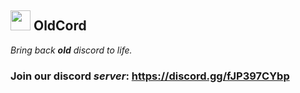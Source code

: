 ## <img src="https://avatars.githubusercontent.com/u/129302454?s=400&u=7e5c01fcdb765e27a2dd8d404ed9eb6d0392d8af&v=4" width="32px" height="32px"></img> OldCord 
*Bring back **old** discord to life.*

### Join our discord *server*: https://discord.gg/fJP397CYbp
